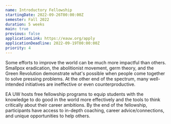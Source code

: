 ```yaml
---
name: Introductory Fellowship
startingDate: 2022-09-26T00:00:00Z
semester: Fall 2022
duration: 5 weeks
main: true
previous: false
applicationLink: https://eauw.org/apply
applicationDeadline: 2022-09-19T00:00:00Z
priority: 4
---
```


Some efforts to improve the world can be much more impactful than others. Smallpox eradication, the abolitionist movement, germ theory, and the Green Revolution demonstrate what's possible when people come together to solve pressing problems. At the other end of the spectrum, many well-intended initiatives are ineffective or even counterproductive.

EA UW hosts free fellowship programs to equip students with the knowledge to do good in the world more effectively and the tools to think critically about their career ambitions. By the end of the fellowship, participants have access to in-depth coaching, career advice/connections, and unique opportunities to help others.
